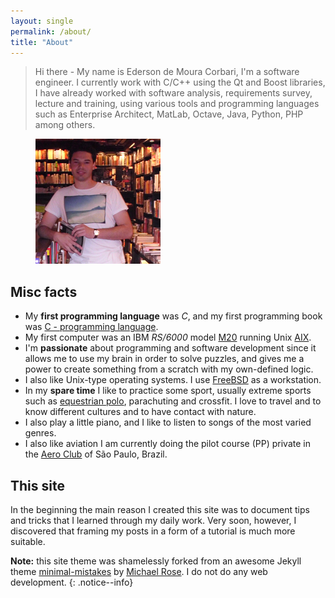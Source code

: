 ```yaml
---
layout: single
permalink: /about/
title: "About"
---
```


> Hi there - My name is Ederson de Moura Corbari, I'm a software engineer. I currently work with C/C++ using the Qt and Boost libraries, I have already worked with software analysis, requirements survey, lecture and training, using various tools and programming languages such as Enterprise Architect, MatLab, Octave, Java, Python, PHP among others.

<figure>
    <a href="/assets/images/profile.png"><img src="/assets/images/profile.png"></a>
</figure>

## Misc facts

* My **first programming language** was *C*, and my first programming book was [C - programming language](https://www.amazon.com/Programming-Language-2nd-Brian-Kernighan/dp/0131103628). 
* My first computer was an IBM *RS/6000* model [M20](https://en.wikipedia.org/wiki/RS/6000) running Unix [AIX](https://en.wikipedia.org/wiki/IBM_AIX).
* I'm **passionate** about programming and software development since it allows me to use my brain in order to solve puzzles, and gives me a power to create something from a scratch with my own-defined logic.
* I also like Unix-type operating systems. I use [FreeBSD](https://www.freebsd.org/) as a workstation.
* In my **spare time** I like to practice some sport, usually extreme sports such as [equestrian polo](https://polocontacts.com/members/edersonmoura/media/), parachuting and crossfit. I love to travel and to know different cultures and to have contact with nature.
* I also play a little piano, and I like to listen to songs of the most varied genres.
* I also like aviation I am currently doing the pilot course (PP) private in the [Aero Club](http://aeroclubesp.com.br/) of S&atilde;o Paulo, Brazil.
## This site

In the beginning the main reason I created this site was to document tips and tricks that I learned through my daily work. Very soon, however, I discovered that framing my posts in a form of a tutorial is much more suitable.

**Note:** this site theme was shamelessly forked from an awesome Jekyll theme [minimal-mistakes](https://github.com/mmistakes/minimal-mistakes/) by [Michael Rose](https://mademistakes.com/). I do not do any web development.
{: .notice--info}
